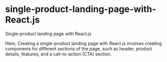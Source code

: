 # single-product-landing-page-with-React.js
Single-product landing page with React.js 


Here, 
Creating a single-product landing page with React.js involves creating components for different sections of the page, such as header, product details, features, and a call-to-action (CTA) section.
